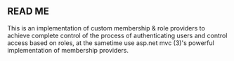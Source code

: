 READ ME
--------

This is an implementation of custom membership & role providers to achieve complete control of the process 
of authenticating users and control access based on roles, at the sametime use asp.net mvc (3)'s powerful implementation of membership 
providers. 
